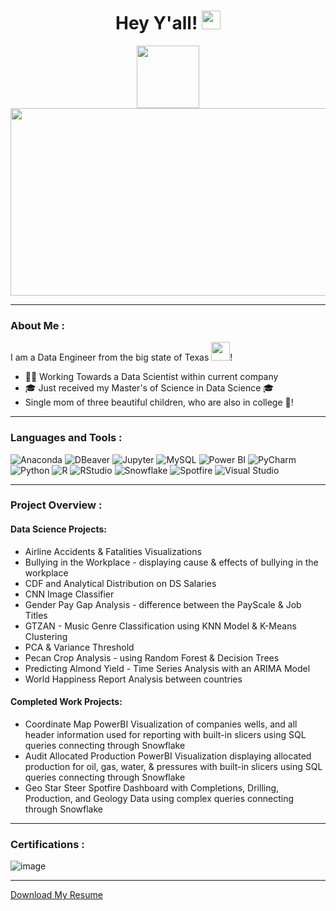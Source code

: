 <h1 align="center">
 Hey Y'all!
  <img src="https://media.giphy.com/media/hvRJCLFzcasrR4ia7z/giphy.gif" width="30px"/>
</h1>

<div align="center">
 <img src="https://media.giphy.com/media/iQAUksA8UQiYYL14Ee/giphy.gif" width="100"/>
</div>
 
<div align="center">
  <img src="https://media.giphy.com/media/RbDKaczqWovIugyJmW/giphy.gif" width="600" height="300"/>
</div>

---

### About Me :

I am a Data Engineer from the big state of Texas <img src="https://media.giphy.com/media/do0d1xs6iiMSWYMSsC/giphy.gif" width="30">!

- 🦸‍♀️ Working Towards a Data Scientist within current company
- 🎓 Just received my Master's of Science in Data Science 🎓
- Single mom of three beautiful children, who are also in college 💜!

---

### Languages and Tools :
![Anaconda](https://img.shields.io/badge/-Anaconda-44A833?logo=anaconda&logoColor=white)
![DBeaver](https://img.shields.io/badge/-DBeaver-000000?logo=dbeaver&logoColor=white)
![Jupyter](https://img.shields.io/badge/-Jupyter-F37626?logo=jupyter&logoColor=white)
![MySQL](https://img.shields.io/badge/-MySQL-4479A1?logo=mysql&logoColor=white)
![Power BI](https://img.shields.io/badge/-Power%20BI-F2C811?logo=power%20bi&logoColor=white)
![PyCharm](https://img.shields.io/badge/-PyCharm-000000?logo=pycharm&logoColor=white)
![Python](https://img.shields.io/badge/-Python-3776AB?logo=python&logoColor=white)
![R](https://img.shields.io/badge/-R-276DC3?logo=r&logoColor=white)
![RStudio](https://img.shields.io/badge/-RStudio-75AADB?logo=rstudio&logoColor=white)
![Snowflake](https://img.shields.io/badge/-Snowflake-025CCE?logo=snowflake&logoColor=white)
![Spotfire](https://img.shields.io/badge/-Spotfire-E97627?logo=tibco%20spotfire&logoColor=white)
![Visual Studio](https://img.shields.io/badge/-Visual%20Studio-5C2D91?logo=visual%20studio&logoColor=white)


---

### Project Overview :
#### Data Science Projects:
-  Airline Accidents & Fatalities Visualizations
-  Bullying in the Workplace - displaying cause & effects of bullying in the workplace
-  CDF and Analytical Distribution on DS Salaries
-  CNN Image Classifier
-  Gender Pay Gap Analysis - difference between the PayScale & Job Titles
-  GTZAN - Music Genre Classification using KNN Model & K-Means Clustering
-  PCA & Variance Threshold
-  Pecan Crop Analysis - using Random Forest & Decision Trees
-  Predicting Almond Yield - Time Series Analysis with an ARIMA Model
-  World Happiness Report Analysis between countries
#### Completed Work Projects:
- Coordinate Map PowerBI Visualization of companies wells, and all header information used for reporting with built-in slicers using SQL queries connecting through Snowflake
- Audit Allocated Production PowerBI Visualization displaying allocated production for oil, gas, water, & pressures with built-in slicers using SQL queries connecting through Snowflake
- Geo Star Steer Spotfire Dashboard with Completions, Drilling, Production, and Geology Data using complex queries connecting through Snowflake

---
### Certifications :
![image](https://github.com/sbenavidez12/sbenavidez12/assets/112772624/8a7a5ba2-a408-4f28-9a6d-67054cc25e4e)


---
[Download My Resume](https://github.com/sbenavidez12/sbenavidez12/blob/f86d11daf53de343d7965bada51295aecb130f1b/Projects/Resume/Stephanie%20Benavidez%20Resume%202024%20(Data%20Engineer)%20v2.pdf)
